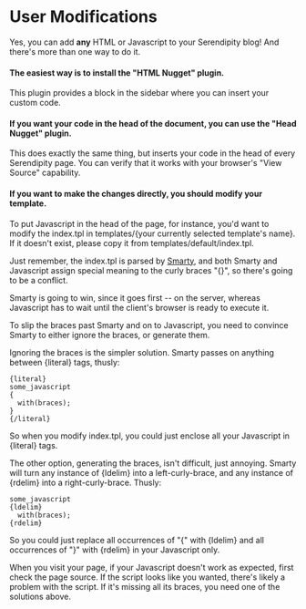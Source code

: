 User Modifications
==================

Yes, you can add **any** HTML or Javascript to your Serendipity blog! And there's more than one way to do it.

#### The easiest way is to install the "HTML Nugget" plugin.

This plugin provides a block in the sidebar where you can insert your custom code.

#### If you want your code in the head of the document, you can use the "Head Nugget" plugin.

This does exactly the same thing, but inserts your code in the head of every Serendipity page. You can verify that it works with your browser's "View Source" capability.

#### If you want to make the changes directly, you should modify your template.

To put Javascript in the head of the page, for instance, you'd want to modify the index.tpl in templates/{your currently selected template's name}. If it doesn't exist, please copy it from templates/default/index.tpl.

Just remember, the index.tpl is parsed by [Smarty](http://smarty.php.net/), and both Smarty and Javascript assign special meaning to the curly braces "{}", so there's going to be a conflict.

Smarty is going to win, since it goes first -- on the server, whereas Javascript has to wait until the client's browser is ready to execute it.

To slip the braces past Smarty and on to Javascript, you need to convince Smarty to either ignore the braces, or generate them.

Ignoring the braces is the simpler solution. Smarty passes on anything between {literal} tags, thusly:

~~~~ {.code}
{literal}
some_javascript
{
  with(braces);
}
{/literal}
~~~~

So when you modify index.tpl, you could just enclose all your Javascript in {literal} tags.

The other option, generating the braces, isn't difficult, just annoying. Smarty will turn any instance of {ldelim} into a left-curly-brace, and any instance of {rdelim} into a right-curly-brace. Thusly:

~~~~ {.code}
some_javascript
{ldelim}
  with(braces);
{rdelim}
~~~~

So you could just replace all occurrences of "{" with {ldelim} and all occurrences of "}" with {rdelim} in your Javascript only.

When you visit your page, if your Javascript doesn't work as expected, first check the page source. If the script looks like you wanted, there's likely a problem with the script. If it's missing all its braces, you need one of the solutions above.